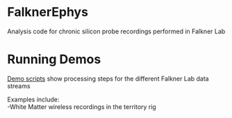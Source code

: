 # FalknerEphys
Analysis code for chronic silicon probe recordings performed in Falkner Lab

# Running Demos
[Demo scripts](falknerephys/demos/) show processing steps for the different Falkner Lab data streams

Examples include:<br>
-White Matter wireless recordings in the territory rig
